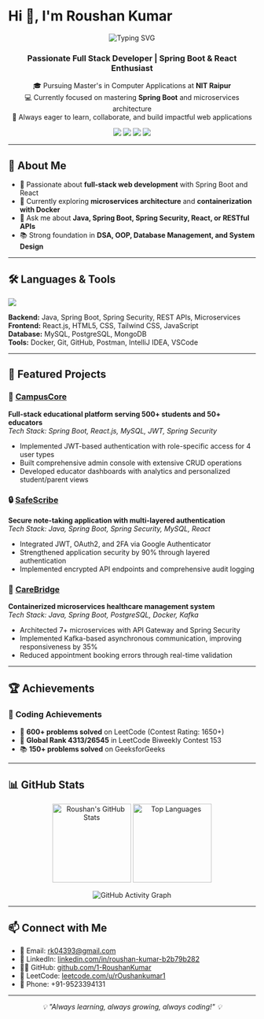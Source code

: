 # Hi 👋, I'm Roushan Kumar

<div align="center">
  <img src="https://readme-typing-svg.herokuapp.com?font=Fira+Code&pause=1000&color=36BCF7&center=true&vCenter=true&width=435&lines=Full+Stack+Developer;Java+Spring+Boot+Developer;Problem+Solver;Always+Learning!" alt="Typing SVG" />
</div>

<h3 align="center">Passionate Full Stack Developer | Spring Boot & React Enthusiast</h3>

<p align="center">
  🎓 Pursuing Master's in Computer Applications at <strong>NIT Raipur</strong><br/>
  💻 Currently focused on mastering <strong>Spring Boot</strong> and microservices architecture<br/>
  🌟 Always eager to learn, collaborate, and build impactful web applications
</p>

<p align="center">
  <a href="mailto:rk04393@gmail.com"><img src="https://img.shields.io/badge/Gmail-D14836?style=for-the-badge&logo=gmail&logoColor=white"/></a>
  <a href="https://www.linkedin.com/in/roushan-kumar-b2b79b282/" target="_blank"><img src="https://img.shields.io/badge/LinkedIn-blue?style=for-the-badge&logo=linkedin&logoColor=white"/></a>
  <a href="https://leetcode.com/u/rOushankumar1/" target="_blank"><img src="https://img.shields.io/badge/LeetCode-orange?style=for-the-badge&logo=leetcode&logoColor=white"/></a>
  <a href="https://github.com/1-RoushanKumar" target="_blank"><img src="https://img.shields.io/badge/GitHub-100000?style=for-the-badge&logo=github&logoColor=white"/></a>
</p>

---

## 🧠 About Me

- 🚀 Passionate about **full-stack web development** with Spring Boot and React
- 🌱 Currently exploring **microservices architecture** and **containerization with Docker**
- 💬 Ask me about **Java, Spring Boot, Spring Security, React, or RESTful APIs**
- 📚 Strong foundation in **DSA, OOP, Database Management, and System Design**

---

## 🛠 Languages & Tools

<p align="left">
  <img src="https://skillicons.dev/icons?i=java,spring,js,react,mysql,mongodb,docker,kafka,git,github,postman,vscode,tailwind,html,css" />
</p>

**Backend:** Java, Spring Boot, Spring Security, REST APIs, Microservices  
**Frontend:** React.js, HTML5, CSS, Tailwind CSS, JavaScript  
**Database:** MySQL, PostgreSQL, MongoDB  
**Tools:** Docker, Git, GitHub, Postman, IntelliJ IDEA, VSCode

---

## 📌 Featured Projects

### 🏫 [CampusCore](https://github.com/1-RoushanKumar/CampusCore)
**Full-stack educational platform serving 500+ students and 50+ educators**  
*Tech Stack: Spring Boot, React.js, MySQL, JWT, Spring Security*
- Implemented JWT-based authentication with role-specific access for 4 user types
- Built comprehensive admin console with extensive CRUD operations
- Developed educator dashboards with analytics and personalized student/parent views

### 🔒 [SafeScribe](https://github.com/1-RoushanKumar/SafeScribe)
**Secure note-taking application with multi-layered authentication**  
*Tech Stack: Java, Spring Boot, Spring Security, MySQL, React*
- Integrated JWT, OAuth2, and 2FA via Google Authenticator
- Strengthened application security by 90% through layered authentication
- Implemented encrypted API endpoints and comprehensive audit logging

### 🏥 [CareBridge](https://github.com/1-RoushanKumar/CareBridge)
**Containerized microservices healthcare management system**  
*Tech Stack: Java, Spring Boot, PostgreSQL, Docker, Kafka*
- Architected 7+ microservices with API Gateway and Spring Security
- Implemented Kafka-based asynchronous communication, improving responsiveness by 35%
- Reduced appointment booking errors through real-time validation

---

## 🏆 Achievements

### 🧠 **Coding Achievements**
- 🥇 **600+ problems solved** on LeetCode (Contest Rating: 1650+)
- 🏅 **Global Rank 4313/26545** in LeetCode Biweekly Contest 153
- 📚 **150+ problems solved** on GeeksforGeeks

---

## 📊 GitHub Stats

<p align="center">
  <img src="https://github-readme-stats.vercel.app/api?username=1-RoushanKumar&show_icons=true&theme=tokyonight" alt="Roushan's GitHub Stats" height="160"/>
  <img src="https://github-readme-stats.vercel.app/api/top-langs/?username=1-RoushanKumar&layout=compact&theme=tokyonight" alt="Top Languages" height="160"/>
</p>

<p align="center">
  <img src="https://github-readme-activity-graph.vercel.app/graph?username=1-RoushanKumar&theme=tokyo-night" alt="GitHub Activity Graph"/>
</p>

---

## 📫 Connect with Me

- 📧 Email: [rk04393@gmail.com](mailto:rk04393@gmail.com)
- 💼 LinkedIn: [linkedin.com/in/roushan-kumar-b2b79b282](https://linkedin.com/in/roushan-kumar-b2b79b282)
- 🧑‍💻 GitHub: [github.com/1-RoushanKumar](https://github.com/1-RoushanKumar)
- 🔢 LeetCode: [leetcode.com/u/rOushankumar1](https://leetcode.com/u/rOushankumar1)
- 📱 Phone: +91-9523394131

---

<div align="center">
  <i>💡 "Always learning, always growing, always coding!" 💡</i>
</div>
